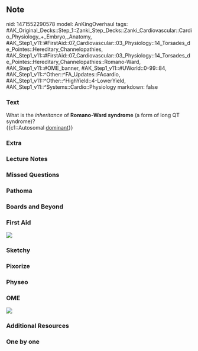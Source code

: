 ## Note
nid: 1471552290578
model: AnKingOverhaul
tags: #AK_Original_Decks::Step_1::Zanki_Step_Decks::Zanki_Cardiovascular::Cardio_Physiology_+_Embryo,_Anatomy, #AK_Step1_v11::#FirstAid::07_Cardiovascular::03_Physiology::14_Torsades_de_Pointes::Hereditary_Channelopathies, #AK_Step1_v11::#FirstAid::07_Cardiovascular::03_Physiology::14_Torsades_de_Pointes::Hereditary_Channelopathies::Romano-Ward, #AK_Step1_v11::#OME_banner, #AK_Step1_v11::#UWorld::0-99::84, #AK_Step1_v11::^Other::^FA_Updates::FAcardio, #AK_Step1_v11::^Other::^HighYield::4-LowerYield, #AK_Step1_v11::^Systems::Cardio::Physiology
markdown: false

### Text
<div>
  What is the <i>inheritance</i> of <b>Romano-Ward syndrome</b> (a
  form of long QT syndrome)?
</div>
<div>
  {{c1::Autosomal <u>dominant</u>}}
</div>

### Extra


### Lecture Notes


### Missed Questions


### Pathoma


### Boards and Beyond


### First Aid
<img src="tmp2bkCYa.png">

### Sketchy


### Pixorize


### Physeo


### OME
<div class="ome-widget">
  <a href="https://onlinemeded.org?ref=anki"><img src=
  "_OME_AnkiFlashcards_General_4.png"></a>
</div>

### Additional Resources


### One by one

